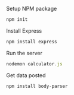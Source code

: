 Setup NPM package

```javascript
npm init
```

Install Express

```javascript
npm install express
```

Run the server
```javascript
nodemon calculator.js
```

Get data posted
```javascript
npm install body-parser
```